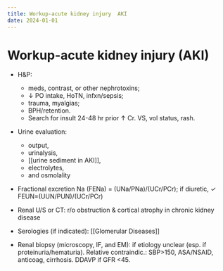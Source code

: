 ```yaml
---
title: Workup-acute kidney injury  AKI
date: 2024-01-01
---
```


# Workup-acute kidney injury (AKI)

- H&P:

  - meds, contrast, or other nephrotoxins;
  - ↓ PO intake, HoTN, infxn/sepsis;
  - trauma, myalgias;
  - BPH/retention.
  - Search for insult 24-48 hr prior ↑ Cr. VS, vol status, rash.

- Urine evaluation:
  - output,
  - urinalysis,
  - [[urine sediment in AKI]],
  - electrolytes,
  - and osmolality
- Fractional excretion Na (FENa) = (UNa/PNa)/(UCr/PCr); if diuretic, ✓ FEUN=(UUN/PUN)/(UCr/PCr)
- Renal U/S or CT: r/o obstruction & cortical atrophy in chronic kidney disease
- Serologies (if indicated): [[Glomerular Diseases]]
- Renal biopsy (microscopy, IF, and EM): if etiology unclear (esp. if proteinuria/hematuria). Relative contraindic.: SBP>150, ASA/NSAID, anticoag, cirrhosis. DDAVP if GFR <45.

